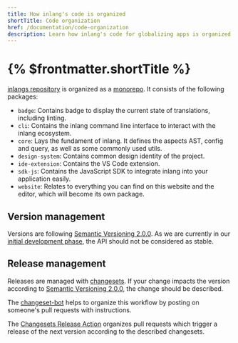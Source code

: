 ```yaml
---
title: How inlang's code is organized
shortTitle: Code organization
href: /documentation/code-organization
description: Learn how inlang's code for globalizing apps is organized.
---
```


# {% $frontmatter.shortTitle %}

[inlangs repository](https://github.com/inlang/monorepo) is organized as a [monorepo](https://monorepo.tools/). It consists of the following packages:

- `badge`: Contains badge to display the current state of translations, including linting.
- `cli`: Contains the inlang command line interface to interact with the inlang ecosystem.
- `core`: Lays the fundament of inlang. It defines the aspects AST, config and query, as well as some commonly used utils.
- `design-system`: Contains common design identity of the project.
- `ide-extension`: Contains the VS Code extension.
- `sdk-js`: Contains the JavaScript SDK to integrate inlang into your application easily.
- `website`: Relates to everything you can find on this website and the editor, which will become its own package.

## Version management

Versions are following [Semantic Versioning 2.0.0](https://semver.org/spec/v2.0.0.html). As we are currently in our [initial development phase](https://semver.org/spec/v2.0.0.html#spec-item-4), the API should not be considered as stable.

## Release management

Releases are managed with [changesets](https://github.com/changesets/changesets). If your change impacts the version according to [Semantic Versioning 2.0.0](https://semver.org/spec/v2.0.0.html), the change should be described.

The [changeset-bot](https://github.com/apps/changeset-bot) helps to organize this workflow by posting on someone's pull requests with instructions.

The [Changesets Release Action](https://github.com/changesets/action) organizes pull requests which trigger a release of the next version according to the described changesets.
